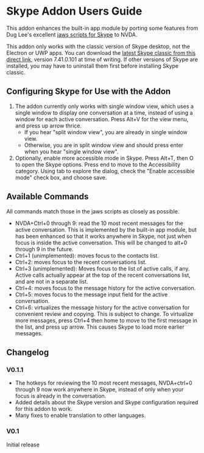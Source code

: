 # Skype Addon Users Guide

This addon enhances the built-in app module by porting some features from Dug Lee's excellent [jaws scripts for Skype](http://www.dlee.org/skype/skypeman6.php) to NVDA. 

This addon only works with the classic version of Skype desktop, not the Electron or UWP apps. You can download  the [latest Skype classic from this direct link](http://www.skype.com/go/getskype-full), version 7.41.0.101 at time of writing. If other versions of Skype are installed, you may have to uninstall them first before installing Skype classic.

## Configuring Skype for Use with the Addon

1. The addon currently only works with single window view, which uses a single window to display one conversation at a time, instead of using a window for each active conversation. Press Alt+V for the view menu, and press up arrow thrice. 
    * If you hear "split window view", you are already in single window view. 
    * Otherwise, you are in split window view and should   press enter when you hear "single window view". 
2. Optionally, enable more accessible mode in Skype. Press Alt+T, then O to open the Skype options. Press end to move to the Accessibility category. Using tab to explore the dialog, check the "Enable accessible mode" check box, and choose save.

## Available Commands

All commands match those in the jaws scripts as closely as possible.

* NVDA+Ctrl+0 through 9: read the 10 most recent messages for the active conversation. This is implemented by the built-in app module, but has been enhanced so that it works  anywhere in Skype, not just when focus is inside the active conversation. This will be changed to alt+0 through 9 in the future.
* Ctrl+1 (unimplemented): moves focus to the contacts list.
* Ctrl+2: moves focus to the  recent conversations list.
* Ctrl+3 (unimplemented): Moves focus to the list of active calls, if any. Active calls actually appear at the top of the recent conversations list, and are not in a separate list.
* Ctrl+4: moves focus to the message history for the active conversation.
* Ctrl+5: moves focus to the message input field for the active conversation.
* Ctrl+6: virtualizes the message history for the active conversation for convenient review and copying. This is subject to change. To virtualize more messages, press Ctrl+4 then home to move to the first message in the list, and press up arrow. This causes Skype to load more earlier messages.

## Changelog

### V0.1.1

* The hotkeys for reviewing the 10 most recent messages, NVDA+ctrl+0 through 9 now work anywhere in Skype, instead of only when your focus is already in the conversation.
* Added details about the Skype version and Skype configuration required for this addon to work.
* Many fixes to enable translation to other languages.

### V0.1

Initial release